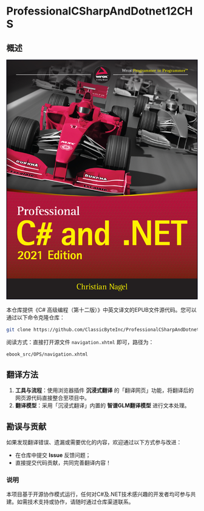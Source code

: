 # ProfessionalCSharpAndDotnet12CHS  

## 概述  

![封面](./ebook_src/OPS/images/9781119797210.jpg)  

本仓库提供《C# 高级编程（第十二版）》中英文译文的EPUB文件源代码。您可以通过以下命令克隆仓库：  

```bash
git clone https://github.com/ClassicByteInc/ProfessionalCSharpAndDotnet12CHS.git
```  

阅读方式：直接打开源文件 `navigation.xhtml` 即可，路径为：  

```bash
ebook_src/OPS/navigation.xhtml
```  


## 翻译方法  

1. **工具与流程**：使用浏览器插件 **沉浸式翻译** 的「翻译网页」功能，将翻译后的网页源代码直接整合至项目中。  
2. **翻译模型**：采用「沉浸式翻译」内置的 **智谱GLM翻译模型** 进行文本处理。  


## 勘误与贡献  

如果发现翻译错误、遗漏或需要优化的内容，欢迎通过以下方式参与改进：  
- 在仓库中提交 **Issue** 反馈问题；  
- 直接提交代码贡献，共同完善翻译内容！  


### 说明  
本项目基于开源协作模式运行，任何对C#及.NET技术感兴趣的开发者均可参与共建。如需技术支持或协作，请随时通过仓库渠道联系。